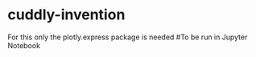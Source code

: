 # cuddly-invention
For this only the plotly.express package is needed #To be run in Jupyter Notebook

